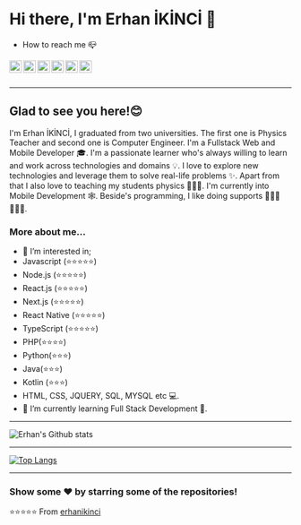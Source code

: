 # Hi there, I'm Erhan İKİNCİ 👋
- How to reach me 📪

<a href="mailto:erhanikinci61@gmail.com">
  <img align="left" alt="Erhan's Mail" width="22px" src="https://cdn.jsdelivr.net/npm/simple-icons@3.2.0/icons/gmail.svg" />
</a>
<a href="https://www.linkedin.com/in/erhan-ikinci-1a895a183/">
  <img align="left" alt="Erhan's Linkdein" width="22px" src="https://cdn.jsdelivr.net/npm/simple-icons@v3/icons/linkedin.svg" />
</a>
<a href="https://twitter.com/erhanikinci">
  <img align="left" alt="Erhan's Twitter" width="22px" src="https://cdn.jsdelivr.net/npm/simple-icons@v3/icons/twitter.svg" />
</a>
<a href="https://www.instagram.com/erhanikinci/">
  <img align="left" alt="Erhan's Instagram" width="22px" src="https://cdn.jsdelivr.net/npm/simple-icons@v3/icons/instagram.svg" />
</a>
<a href="https://github.com/erhanikinci">
  <img align="left" alt="Erhan's Github" width="22px" src="https://cdn.jsdelivr.net/npm/simple-icons@v3/icons/github.svg" />
</a>
<a href="https://stackoverflow.com/users/18648189/erhan-%c4%b0kinci">
  <img align="left" alt="Erhan's Stack Overflow" width="22px" src="https://cdn.jsdelivr.net/npm/simple-icons@3.2.0/icons/stackoverflow.svg" />
</a>


<br />
<br />

---

## Glad to see you here!😊 
I'm Erhan İKİNCİ, I graduated from two universities. The first one is Physics Teacher and second one is Computer Engineer. I'm a Fullstack Web and Mobile Developer 🎓. 
I'm a passionate learner who's always willing to learn and work across technologies and domains 💡.
I love to explore new technologies and leverage them to solve real-life problems ✨. Apart from that I also love to teaching my students physics 👨🏻‍💻.
I'm currently into Mobile Development 🕸️. Beside's programming, I like doing supports 🏃⛹️‍♂️🏋🏼‍♂️.
<br />


### More about me...

- 👀 I’m interested in;
-  Javascript (⭐️⭐️⭐️⭐️⭐️)
-  Node.js (⭐️⭐️⭐️⭐️⭐️)
-  React.js (⭐️⭐️⭐️⭐️⭐️)
-  Next.js (⭐️⭐️⭐️⭐️⭐️)
-  React Native (⭐️⭐️⭐️⭐️⭐️)
-  TypeScript (⭐️⭐️⭐️⭐️⭐️)
-  PHP(⭐️⭐️⭐️⭐️)
-  Python(⭐️⭐️⭐️)
-  Java(⭐️⭐️⭐️)
-  Kotlin (⭐️⭐️⭐️)
-  HTML, CSS, JQUERY, SQL, MYSQL  etc 💻.
- 🌱 I’m currently learning Full Stack Development 🚀.



---

![Erhan's Github stats](https://github-readme-stats.vercel.app/api?username=erhanikinci&show_icons=true&theme=highcontrast)

---

[![Top Langs](https://github-readme-stats.vercel.app/api/top-langs/?username=erhanikinci&langs_count=8)](https://github.com/erhanikinci/github-readme-stats)


---

### Show some ❤️ by starring some of the repositories!

⭐️⭐️⭐️⭐️⭐️ From [erhanikinci](https://github.com/erhanikinci?tab=repositories)
<!---
erhanikinci/erhanikinci is a ✨ special ✨ repository because its `README.md` (this file) appears on your GitHub profile.
You can click the Preview link to take a look at your changes.
--->
